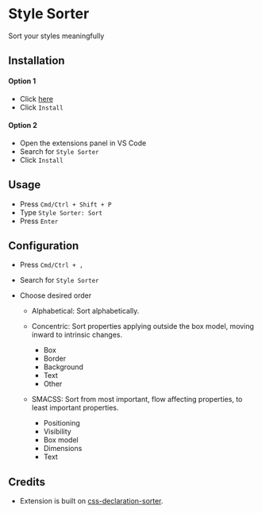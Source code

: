 # Style Sorter

Sort your styles meaningfully

## Installation

#### Option 1

- Click [here](https://marketplace.visualstudio.com/items?itemName=NateDavis.style-sorter)
- Click `Install`

#### Option 2

- Open the extensions panel in VS Code
- Search for `Style Sorter`
- Click `Install`

## Usage

- Press `Cmd/Ctrl + Shift + P`
- Type `Style Sorter: Sort`
- Press `Enter`

## Configuration

- Press `Cmd/Ctrl + ,`
- Search for `Style Sorter`
- Choose desired order

  - Alphabetical: Sort alphabetically.

  - Concentric: Sort properties applying outside the box model, moving inward to intrinsic changes.

    - Box
    - Border
    - Background
    - Text
    - Other

  - SMACSS: Sort from most important, flow affecting properties, to least important properties.
    - Positioning
    - Visibility
    - Box model
    - Dimensions
    - Text

## Credits

- Extension is built on [css-declaration-sorter](https://github.com/Siilwyn/css-declaration-sorter/).
